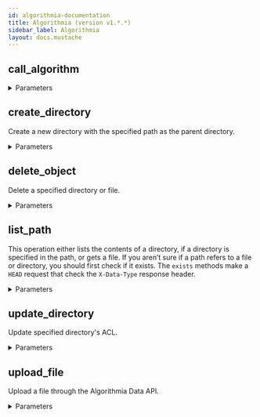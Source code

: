 ```yaml
---
id: algorithmia-documentation
title: Algorithmia (version v1.*.*)
sidebar_label: Algorithmia
layout: docs.mustache
---
```


## call_algorithm



<details><summary>Parameters</summary>

#### algorithm (required)

Name of the algorithm. If a specific version is required, specify as "{algorithm}/{version}", where version is in the format "1.x.x" and "x" can be the wildcard "*".

**Type:** string

#### user (required)

username of the algorithm

**Type:** string

#### $body

see sample input for the specific Algorithm from http://algorithmia.com/algorithms

**Type:** string

#### output

If "raw", returns the result of the algorithm call without the JSON-RPC wrapper. If the algorithm returned an error then an HTTP 400 status code will be used. If "void", returns immediately and does not wait for the algorithm to run. The result of the algorithm will not be accessible; this is useful in some cases where an algorithm outputs to a data:// file with a long running time.

**Type:** string

**Potential values:** raw, void

#### stdout

Indicates algorithm stdout should be returned in the response metadata (ignored unless you are the algorithm owner)

**Type:** boolean

#### timeout

Specifies a timeout for the call in seconds.

**Type:** number

</details>

## create_directory

Create a new directory with the specified path as the parent directory.

<details><summary>Parameters</summary>

#### connector (required)

The data source: data, dropbox, s3, or a labeled variant (e.g. dropbox+mylabel).

**Type:** string

#### path (required)

The path, relative to the root of a given data source.

**Type:** string

#### $body

**Type:** object

</details>

## delete_object

Delete a specified directory or file.

<details><summary>Parameters</summary>

#### connector (required)

The data source: data, dropbox, s3, or a labeled variant (e.g. dropbox+mylabel).

**Type:** string

#### path (required)

The path, relative to the root of a given data source.

**Type:** string

#### force

If true, enables recursive delete of a non-empty directory

**Type:** boolean

</details>

## list_path

This operation either lists the contents of a directory, if a directory is specified in the path, or gets a file. If you aren’t sure if a path refers to a file or directory, you should first check if it exists. The `exists` methods make a `HEAD` request that check the `X-Data-Type` response header.

<details><summary>Parameters</summary>

#### connector (required)

The data source: data, dropbox, s3, or a labeled variant (e.g. dropbox+mylabel).

**Type:** string

#### path (required)

The path, relative to the root of a given data source.

**Type:** string

#### acl

Include the directory ACL in the response.

**Type:** boolean

#### marker

Indicates the page of results to return. Only valid when using markers previously returned by this API. If this parameter is omitted then the first page is returned.

**Type:** string

</details>

## update_directory

Update specified directory's ACL.

<details><summary>Parameters</summary>

#### connector (required)

The data source: data, dropbox, s3, or a labeled variant (e.g. dropbox+mylabel).

**Type:** string

#### path (required)

The path, relative to the root of a given data source.

**Type:** string

#### $body

**Type:** object

</details>

## upload_file

Upload a file through the Algorithmia Data API.

<details><summary>Parameters</summary>

#### connector (required)

The data source: data, dropbox, s3, or a labeled variant (e.g. dropbox+mylabel).

**Type:** string

#### path (required)

The path, relative to the root of a given data source.

**Type:** string

#### $body

**Type:** string

</details>

